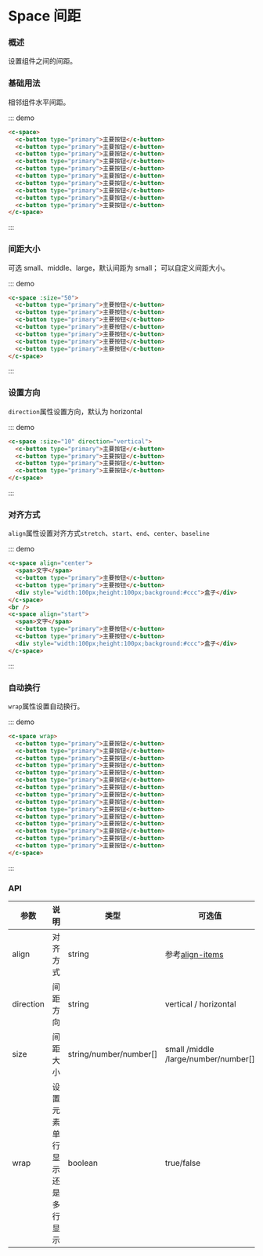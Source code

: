 # Space 间距

### 概述

设置组件之间的间距。

### 基础用法

相邻组件水平间距。

::: demo

```html
<c-space>
  <c-button type="primary">主要按钮</c-button>
  <c-button type="primary">主要按钮</c-button>
  <c-button type="primary">主要按钮</c-button>
  <c-button type="primary">主要按钮</c-button>
  <c-button type="primary">主要按钮</c-button>
  <c-button type="primary">主要按钮</c-button>
  <c-button type="primary">主要按钮</c-button>
  <c-button type="primary">主要按钮</c-button>
  <c-button type="primary">主要按钮</c-button>
  <c-button type="primary">主要按钮</c-button>
</c-space>
```

:::

### 间距大小

可选 small、middle、large，默认间距为 small；
可以自定义间距大小。

::: demo

```html
<c-space :size="50">
  <c-button type="primary">主要按钮</c-button>
  <c-button type="primary">主要按钮</c-button>
  <c-button type="primary">主要按钮</c-button>
  <c-button type="primary">主要按钮</c-button>
  <c-button type="primary">主要按钮</c-button>
  <c-button type="primary">主要按钮</c-button>
  <c-button type="primary">主要按钮</c-button>
</c-space>
```

:::

### 设置方向

`direction`属性设置方向，默认为 horizontal

::: demo

```html
<c-space :size="10" direction="vertical">
  <c-button type="primary">主要按钮</c-button>
  <c-button type="primary">主要按钮</c-button>
  <c-button type="primary">主要按钮</c-button>
  <c-button type="primary">主要按钮</c-button>
</c-space>
```

:::

### 对齐方式

`align`属性设置对齐方式`stretch`、`start`、`end`、`center`、`baseline`

::: demo

```html
<c-space align="center">
  <span>文字</span>
  <c-button type="primary">主要按钮</c-button>
  <c-button type="primary">主要按钮</c-button>
  <div style="width:100px;height:100px;background:#ccc">盒子</div>
</c-space>
<br />
<c-space align="start">
  <span>文字</span>
  <c-button type="primary">主要按钮</c-button>
  <c-button type="primary">主要按钮</c-button>
  <div style="width:100px;height:100px;background:#ccc">盒子</div>
</c-space>
```

:::

### 自动换行

`wrap`属性设置自动换行。

::: demo

```html
<c-space wrap>
  <c-button type="primary">主要按钮</c-button>
  <c-button type="primary">主要按钮</c-button>
  <c-button type="primary">主要按钮</c-button>
  <c-button type="primary">主要按钮</c-button>
  <c-button type="primary">主要按钮</c-button>
  <c-button type="primary">主要按钮</c-button>
  <c-button type="primary">主要按钮</c-button>
  <c-button type="primary">主要按钮</c-button>
  <c-button type="primary">主要按钮</c-button>
  <c-button type="primary">主要按钮</c-button>
  <c-button type="primary">主要按钮</c-button>
  <c-button type="primary">主要按钮</c-button>
  <c-button type="primary">主要按钮</c-button>
  <c-button type="primary">主要按钮</c-button>
  <c-button type="primary">主要按钮</c-button>
</c-space>
```

:::

### API

| 参数      | 说明                         | 类型                   | 可选值                                                                          | 默认值     |
| --------- | ---------------------------- | ---------------------- | ------------------------------------------------------------------------------- | ---------- |
| align     | 对齐方式                     | string                 | 参考[align-items](https://developer.mozilla.org/zh-CN/docs/Web/CSS/align-items) | stretch    |
| direction | 间距方向                     | string                 | vertical / horizontal                                                           | row        |
| size      | 间距大小                     | string/number/number[] | small /middle /large/number/number[]                                            | small |
| wrap      | 设置元素单行显示还是多行显示 | boolean                | true/false                                                                      | false      |

